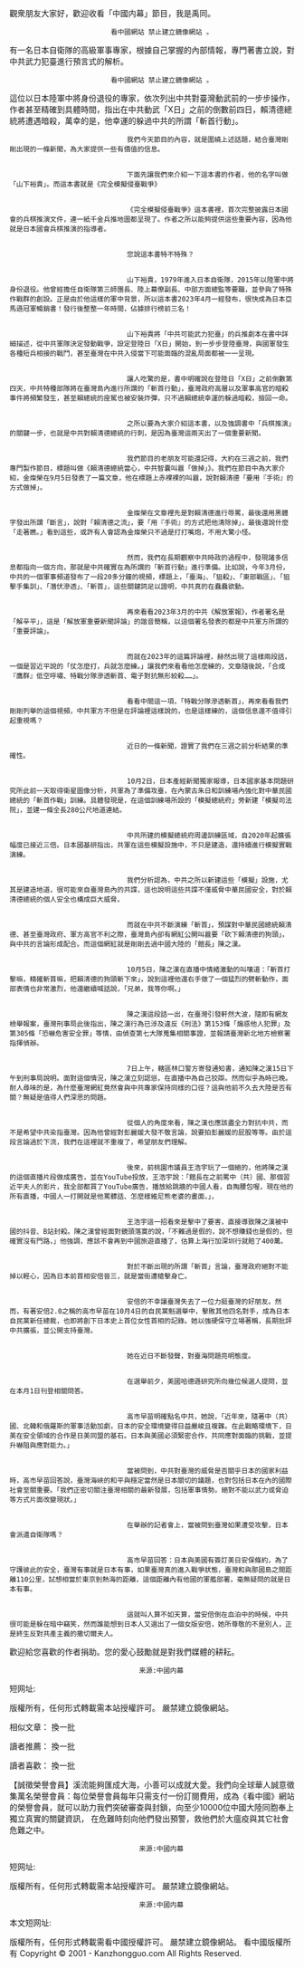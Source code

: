 觀衆朋友大家好，歡迎收看「中國内幕」節目，我是禹同。 
							 
							 看中國網站 禁止建立鏡像網站 。 
有一名日本自衛隊的高級軍事專家，根據自己掌握的內部情報，專門著書立說，對中共武力犯臺進行預言式的解析。 
							 
							 看中國網站 禁止建立鏡像網站 。 
這位以日本陸軍中將身份退役的專家，依次列出中共對臺灣動武前的一步步操作，作者甚至精確到具體時間，指出在中共動武「X日」之前的倒數前四日，賴清德總統將遭遇暗殺，萬幸的是，他幸運的躲過中共的所謂「斬首行動」。 
							
						
				   				 我們今天節目的內容，就是圍繞上述話題，結合臺灣剛剛出現的一條新聞，為大家提供一些有價值的信息。 
							
						
				   				 下面先讓我們來介紹一下這本書的作者，他的名字叫做「山下裕貴」。而這本書就是《完全模擬侵臺戰爭》 
							
						
				   				 《完全模擬侵臺戰爭》這本書裡，首次完整披露日本國會的兵棋推演文件，連一紙千金兵推地圖都呈現了。作者之所以能夠提供這些重要內容，因為他就是日本國會兵棋推演的指導者。 
							
						
				   				 您說這本書特不特殊？ 
							
						
				   				 山下裕貴，1979年進入日本自衛隊，2015年以陸軍中將身份退役。他曾經擔任自衛隊第三師團長、陸上幕僚副長、中部方面總監等要職，並參與了特殊作戰群的創設。正是由於他這樣的軍中背景，所以這本書2023年4月一經發布，很快成為日本亞馬遜冠軍暢銷書！發行後整整一年時間，佔據排行榜前三名！ 
							
						
				   				 山下裕貴將「中共可能武力犯臺」的兵推劇本在書中詳細描述，從中共軍隊決定發動戰爭，設定登陸日「X日」開始，到一步步登陸臺灣，與國軍發生各種短兵相接的戰鬥，甚至臺灣在中共入侵當下可能面臨的混亂局面都被一一呈現。 
							
						
				   				 讓人吃驚的是，書中明確說在登陸日「X日」之前倒數第四天，中共特種部隊將在臺灣島內進行所謂的「斬首行動」，臺灣政府高層以及軍事高官的暗殺事件將頻繁發生，甚至賴總統的座駕也被安裝炸彈，只不過賴總統幸運的躲過暗殺，撿回一命。 
							
						
				   				 之所以要為大家介紹這本書，以及強調書中「兵棋推演」的關鍵一步，也就是中共對賴清德總統的行刺，是因為臺灣這兩天出了一個重要新聞。 
							
						
				   				 我們節目的老朋友可能還記得，大約在三週之前，我們專門製作節目，標題叫做《賴清德總統當心，中共智囊叫囂「做掉」》。我們在節目中為大家介紹，金燦榮在9月5日發表了一篇文章，他在標題上赤裸裸的叫囂，說對賴清德「要用『手術』的方式做掉」。 
							
						
				   				 金燦榮在文章裡先是對賴清德進行辱罵，最後還用黑體字發出所謂「斷言」，說對「賴清德之流」，要「用『手術』的方式把他清除掉」，最後還說什麼「走著瞧。」看到這些，或許有人會認為金燦榮只不過是打打嘴炮，不用大驚小怪。 
							
						
				   				 然而，我們在長期觀察中共時政的過程中，發現諸多信息都指向一個方向，那就是中共確實在為所謂的「斬首行動」進行準備。比如說，今年3月份，中共的一個軍事頻道發布了一段20多分鐘的視頻，標題上，「臺海」、「狙殺」、「東部戰區」、「狙擊手集訓」、「潛伏滲透」、「斬首」，這些關鍵詞足以證明，中共真的在蠢蠢欲動。 
							
						
				   				 再來看看2023年3月的中共《解放軍報》，作者署名是「解辛平」，這是「解放軍重要新聞評論」的諧音簡稱，以這個署名發表的都是中共軍方所謂的「重要評論」。 
							
						
				   				 而就在2023年的這篇評論裡，赫然出現了這樣兩段話，一個是習近平說的「仗怎麼打，兵就怎麼練。」讓我們來看看他怎麼練的，文章隨後說，「合成『鷹群』低空呼嘯、特戰分隊滲透斬首、電子對抗無形絞殺……」。 
							
						
				   				 看看中間這一項，「特戰分隊滲透斬首」，再來看看我們剛剛列舉的這個視頻，中共軍方不但是在評論裡這樣說的，也是這樣練的，這個信息還不值得引起重視嗎？ 
							
						
				   				 近日的一條新聞，證實了我們在三週之前分析結果的準確性。 
							
						
				   				 10月2日，日本產經新聞獨家報導，日本國家基本問題研究所此前一天取得衛星圖像分析，共軍為了準備攻臺，在內蒙古朱日和訓練場內強化對中華民國總統的「斬首作戰」訓練。具體發現是，在這個訓練場所設的「模擬總統府」旁新建「模擬司法院」，並建一條全長280公尺地道連結。 
							
						
				   				 中共所建的模擬總統府周邊訓練區域，自2020年起擴張幅度已接近三倍。日本國基研指出，共軍在這些模擬設施中，不只是建造，還持續進行模擬實戰演練。 
							
						
				   				 我們分析認為，中共之所以新建這些「模擬」設施，尤其是建造地道，很可能來自臺灣島內的共諜，這也說明這些共諜不僅威脅中華民國安全，對於賴清德總統的個人安全也構成巨大威脅。 
							
						
				   				 而就在中共不斷演練「斬首」，預謀對中華民國總統賴清德、甚至臺灣政府、軍方高官不利之際，臺灣島內卻有網紅公開叫囂要「砍下賴清德的狗頭」，與中共的言論形成配合。而這個網紅就是剛剛去過中國大陸的「館長」陳之漢。 
							
						
				   				 10月5日，陳之漢在直播中情緒激動的叫嚷道：「斬首打擊嘛，精確斬首嘛，把賴清德的狗頭斬下來」，說到這裡他還右手做了一個猛烈的劈斬動作，面部表情也非常激烈，他還繼續喊話說，「兄弟，我等你啊。」 
							
						
				   				 陳之漢這段話一出，在臺灣引發軒然大波，隨即有網友檢舉報案，臺灣刑事局此後指出，陳之漢行為已涉及違反《刑法》第153條「煽惑他人犯罪」及第305條「恐嚇危害安全罪」等情，由偵查第七大隊蒐集相關事證，並報請臺灣新北地方檢察署指揮偵辦。 
							
						
				   				 7日上午，轄區林口警方寄發通知書，通知陳之漢15日下午到刑事局說明。面對這個情況，陳之漢立刻認慫，在直播中為自己狡辯。然而似乎為時已晚。耐人尋味的是，為什麼臺灣網紅竟然會與中共專家保持同樣的口徑？這與他前不久去大陸是否有關？無疑是值得人們深思的問題。 
							
						
				   				 從個人的角度來看，陳之漢也應該盡全力對抗中共，而不是希望中共染指臺灣。因為他曾經對彭麗媛大發不敬言論，說要拍彭麗媛的屁股等等。由於這段言論過於下流，我們在這裡就不重複了，希望朋友們理解。 
							
						
				   				 後來，前桃園市議員王浩宇玩了一個絕的，他將陳之漢的這個直播片段做成廣告，並在YouTube投放，王浩宇說：「館長在之前罵中（共）國、那個習近平夫人的影片，我全部都買了YouTube廣告，播放給跳牆的中國人看，自掏腰包喔，現在他的所有直播，中國人一打開就是他罵髒話、怎麼樣維尼熊老婆的畫面，」， 
							
						
				   				 王浩宇這一招看來是擊中了要害，直接導致陳之漢被中國的抖音、B站封殺。陳之漢曾經面對鏡頭落寞的說，「不難過是假的，說不想賺錢也是假的，但確實沒有門路，」他強調，應該不會再到中國旅遊直播了，估算上海行加深圳行就賠了400萬。 
							
						
				   				 對於不斷出現的所謂「斬首」言論，臺灣政府絕對不能掉以輕心，因為日本前首相安倍晉三，就是當街遭槍擊身亡。 
							
						
				   				 安倍的不幸讓臺灣失去了一位力挺臺灣的好朋友。然而，有著安倍2.0之稱的高市早苗在10月4日的自民黨魁選舉中，擊敗其他四名對手，成為日本自民黨新任總裁，也即將創下日本史上首位女性首相的記錄。她以強硬保守立場著稱，長期批評中共擴張，並公開支持臺灣。 
							
						
				   				 她在近日不斷發聲，對臺海問題亮明態度。 
							
						
				   				 在選舉前夕，美國哈德遜研究所向幾位候選人提問，並在本月1日刊登相關問答。 
							
						
				   				 高市早苗明確點名中共，她說，「近年來，隨著中（共）國、北韓和俄羅斯的軍事活動加劇，日本的安全環境變得日益嚴峻且複雜。在此戰略環境下，日美在安全領域的合作是日美同盟的基石。日本與美國必須緊密合作，共同應對面臨的挑戰，並提升嚇阻與應對能力。」 
							
						
				   				 當被問到，中共對臺灣的威脅是否關乎日本的國家利益時，高市早苗回答說，臺灣海峽的和平與穩定當然是日本關切的議題，也對包括日本在內的國際社會至關重要。「我們正密切關注臺灣相關的最新發展，包括軍事情勢。絕對不能以武力或脅迫等方式片面改變現狀。」 
							
						
				   				 在舉辦的記者會上，當被問到臺灣如果遭受攻擊，日本會派遣自衛隊嗎？ 
							
						
				   				 高市早苗回答：日本與美國有簽訂美日安保條約，為了守護彼此的安全，臺灣有事就是日本有事，如果臺灣真的進入戰爭狀態，臺灣和與那國島之間距離110公里，試想相當於東京到熱海的距離，這個距離內有他國的軍艦部署，毫無疑問的就是日本有事。 
							
						
				   				 這就叫人算不如天算，當安倍倒在血泊中的時候，中共很可能是躲在暗中竊笑，然而誰能想到日本人又選出了一個女版安倍，她所尊敬的不是別人，正是終生反對共產主義的撒切爾夫人。 
							
						
			   				
			   				
						
			   				
			   				 
			   				 
			   				   
										
 





 歡迎給您喜歡的作者捐助。您的愛心鼓勵就是對我們媒體的耕耘。
 









								
								
								
									来源:中國内幕

短网址:
				
								
					  
 版權所有，任何形式轉載需本站授權許可。 嚴禁建立鏡像網站。





相似文章：
換一批   






讀者推薦：
換一批   






讀者喜歡：
換一批   






【誠徵榮譽會員】溪流能夠匯成大海，小善可以成就大愛。我們向全球華人誠意徵集萬名榮譽會員：每位榮譽會員每年只需支付一份訂閱費用，成為《看中國》網站的榮譽會員，就可以助力我們突破審查與封鎖，向至少10000位中國大陸同胞奉上獨立真實的關鍵資訊， 在危難時刻向他們發出預警，救他們於大瘟疫與其它社會危難之中。 



 




 


								
								
								
									来源:中國内幕
短网址:
				
								
					  
 版權所有，任何形式轉載需本站授權許可。 嚴禁建立鏡像網站。


								
								
								
									来源:中國内幕
本文短网址:
				
								
					  
 版權所有，任何形式轉載需看中國授權許可。 嚴禁建立鏡像網站。
看中國版權所有 Copyright © 2001 -  Kanzhongguo.com All Rights Reserved.
